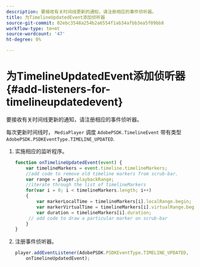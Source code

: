 ```yaml
---
description: 要接收有关时间线更新的通知，请注册相应的事件侦听器。
title: 为TimelineUpdatedEvent添加侦听器
source-git-commit: 02ebc3548a254b2a6554f1ab34afbb3ea5f09bb8
workflow-type: tm+mt
source-wordcount: '47'
ht-degree: 0%

---
```


# 为TimelineUpdatedEvent添加侦听器{#add-listeners-for-timelineupdatedevent}

要接收有关时间线更新的通知，请注册相应的事件侦听器。

每次更新时间线时， `MediaPlayer` 调度 `AdobePSDK.TimelineEvent` 带有类型 `AdobePSDK.PSDKEventType.TIMELINE_UPDATED`.
1. 实施相应的监听程序。

   ```js
   function onTimelineUpdatedEvent(event) { 
       var timelineMarkers = event.timeline.timelineMarkers; 
       //add code to remove old timeline markers from scrub-bar. 
       var range = player.playbackRange; 
       //iterate through the list of timelineMarkers 
       for(var i = 0; i < timelineMarkers.length; i++) 
       { 
           var markerLocalTime = timelineMarkers[i].localRange.begin; 
           var markerVirtualTime = timelineMarkers[i].virtualRange.begin; 
           var duration = timelineMarkers[i].duration; 
        // add code to draw a particular marker on scrub-bar 
       }      
   }
   ```

1. 注册事件侦听器。

   ```js
   player.addEventListener(AdobePSDK.PSDKEventType.TIMELINE_UPDATED,  
       onTimelineUpdatedEvent);
   ```
